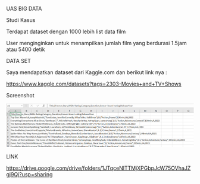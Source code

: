 UAS BIG DATA

Studi Kasus

Terdapat dataset dengan 1000 lebih list data film

User menginginkan untuk menampilkan jumlah film yang berdurasi 1.5jam atau 5400 detik 

DATA SET

Saya mendapatkan dataset dari Kaggle.com dan berikut link nya :

https://www.kaggle.com/datasets?tags=2303-Movies+and+TV+Shows

Screenshot

![](https://raw.githubusercontent.com/hanidilla/UAS_BIGDATA/master/gambar/2.PNG)

LINK 

https://drive.google.com/drive/folders/1JTqceNlTTMjXPGbpJcW75OVhaJZgj9Qj?usp=sharing
